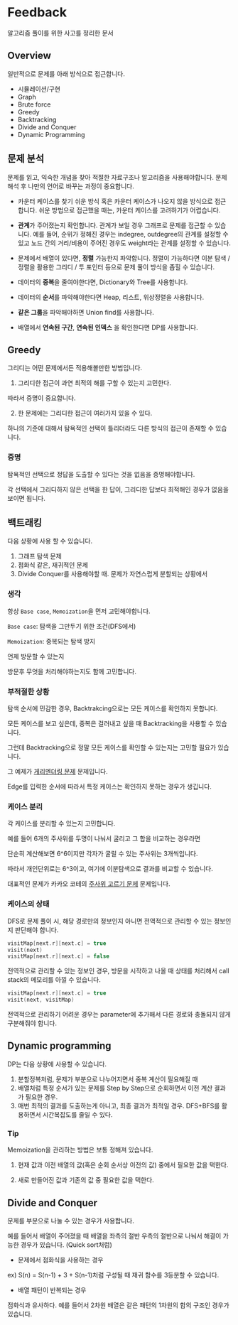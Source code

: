 # Feedback

알고리즘 풀이를 위한 사고를 정리한 문서 

## Overview

일반적으로 문제를 아래 방식으로 접근합니다. 

* 시뮬레이션/구현 
* Graph
* Brute force 
* Greedy 
* Backtracking
* Divide and Conquer 
* Dynamic Programming 

## 문제 분석 

문제를 읽고, 익숙한 개념을 찾아 적절한 자료구조나 알고리즘을 사용해야합니다. 문제 해석 후 나만의 언어로 바꾸는 과정이 중요합니다.

* 카운터 케이스를 찾기 쉬운 방식 혹은 카운터 케이스가 나오지 않을 방식으로 접근합니다. 쉬운 방법으로 접근했을 때는, 카운터 케이스를 고려하기가 어렵습니다.

* **관계**가 주어졌는지 확인합니다. 관계가 보일 경우 그래프로 문제를 접근할 수 있습니다. 예를 들어, 순위가 정해진 경우는 indegree, outdegree의 관계를 설정할 수 있고 노드 간의 거리/비용이 주어진 경우도 weight라는 관계를 설정할 수 있습니다.

* 문제에서 배열이 있다면, **정렬** 가능한지 파악합니다. 정렬이 가능하다면 이분 탐색 / 정렬을 활용한 그리디 / 투 포인터 등으로 문제 풀이 방식을 좁힐 수 있습니다. 

* 데이터의 **중복**을 줄여야한다면, Dictionary와 Tree를 사용합니다. 

* 데이터의 **순서**를 파악해야한다면 Heap, 리스트, 위상정렬을 사용합니다. 

* **같은 그룹**을 파악해야하면 Union find를 사용합니다.

* 배열에서 **연속된 구간**, **연속된 인덱스** 을 확인한다면 DP를 사용합니다. 


## Greedy

그리디는 어떤 문제에서든 적용해볼만한 방법입니다. 

1. 그리디한 접근이 과연 최적의 해를 구할 수 있는지 고민한다. 

따라서 증명이 중요합니다. 

2. 한 문제에는 그리디한 접근이 여러가지 있을 수 있다.

하나의 기준에 대해서 탐욕적인 선택이 틀리더라도 다른 방식의 접근이 존재할 수 있습니다.

### 증명

탐욕적인 선택으로 정답을 도출할 수 있다는 것을 없음을 증명해야합니다.  

각 선택에서 그리디하지 않은 선택을 한 답이, 그리디한 답보다 최적해인 경우가 없음을 보이면 됩니다. 

## 백트래킹 

다음 상황에 사용 할 수 있습니다. 

1. 그래프 탐색 문제 
2. 점화식 같은, 재귀적인 문제
3. Divide Conquer를 사용해야할 때. 문제가 자연스럽게 분할되는 상황에서 

### 생각

항상 `Base case`, `Memoization`을 먼저 고민해야합니다.

`Base case`: 탐색을 그만두기 위한 조건(DFS에서)

`Memoization`: 중복되는 탐색 방지 

언제 방문할 수 있는지

방문후 무엇을 처리해야하는지도 함께 고민합니다. 

### 부적절한 상황 

탐색 순서에 민감한 경우, Backtrakcing으로는 모든 케이스를 확인하지 못합니다.

모든 케이스를 보고 싶은데, 중복은 걸러내고 싶을 때 Backtracking을 사용할 수 있습니다.  

그런데 Backtracking으로 정말 모든 케이스를 확인할 수 있는지는 고민할 필요가 있습니다.  

그 예제가 [게리멘더링 문제](https://www.acmicpc.net/problem/17471) 문제입니다.

Edge를 입력한 순서에 따라서 특정 케이스는 확인하지 못하는 경우가 생깁니다. 

### 케이스 분리

각 케이스를 분리할 수 있는지 고민합니다. 

예를 들어 6개의 주사위를 두명이 나눠서 굴리고 그 합을 비교하는 경우라면

단순히 계산해보면 6^6이지만 각자가 굴릴 수 있는 주사위는 3개씩입니다. 

따라서 개인단위로는 6^3이고, 여기에 이분탐색으로 결과를 비교할 수 있습니다. 

대표적인 문제가 카카오 코테의 [주사위 고르기 문제](https://school.programmers.co.kr/learn/courses/30/lessons/258709) 문제입니다. 
 

### 케이스의 상태

DFS로 문제 풀이 시, 해당 경로만의 정보인지 아니면 전역적으로 관리할 수 있는 정보인지 판단해야 합니다. 

```swift 
visitMap[next.r][next.c] = true
visit(next)
visitMap[next.r][next.c] = false 
```

전역적으로 관리할 수 있는 정보인 경우, 방문을 시작하고 나올 때 상태를 처리해서 call stack의 메모리를 아낄 수 있습니다. 

```swift 
visitMap[next.r][next.c] = true
visit(next, visitMap) 
```

전역적으로 관리하기 어려운 경우는 parameter에 추가해서 다른 경로와 충돌되지 않게 구분해줘야 합니다. 

## Dynamic programming 

DP는 다음 상황에 사용할 수 있습니다.

1. 분할정복처럼, 문제가 부분으로 나누어지면서 중복 계산이 필요해질 때 
2. 배열처럼 특정 순서가 있는 문제를 Step by Step으로 순회하면서 이전 계산 결과가 필요한 경우. 
3. 매번 최적의 결과를 도출하는게 아니고, 최종 결과가 최적일 경우. DFS+BFS를 활용하면서 시간복잡도를 줄일 수 있다.

### Tip 

Memoization을 관리하는 방법은 보통 정해져 있습니다.

1. 현재 값과 이전 배열의 값(혹은 순회 순서상 이전의 값) 중에서 필요한 값을 택한다.

2. 새로 만들어진 값과 기존의 값 중 필요한 값을 택한다.

## Divide and Conquer

문제를 부분으로 나눌 수 있는 경우가 사용합니다.  

예를 들어서 배열이 주어졌을 때 배열을 좌측의 절반 우측의 절반으로 나눠서 해결이 가능한 경우가 있습니다. (Quick sort처럼) 

- 문제에서 점화식을 사용하는 경우

ex) S(n) = S(n-1) + 3 + S(n-1)처럼 구성될 때 재귀 함수를 3등분할 수 있습니다.   

- 배열 패턴이 반복되는 경우

점화식과 유사하다. 예를 들어서 2차원 배열은 같은 패턴의 1차원의 합의 구조인 경우가 있습니다. 
